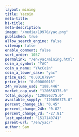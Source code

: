 ```yaml
---
layout: mining
title: Yacoin
meta-title: 
h1-title: 
meta-description: 
image: "/media/19976/yac.png"
published: true
allow_search_engine: false
sitemap: false
enable_comment: false
sort_order: 1057
permalink: "/en/yac/mining.html"
coin_a_symbol: "YAC"
coin_a_name: "YAcCoin"
coin_a_lower_case: "yac"
price_usd: "0.00187994"
price_btc: "0.00000016"
24h_volume_usd: "188.446"
market_cap_usd: "120656375.0"
total_supply: "120656375.0"
available_supply: "120656375.0"
percent_change_1h: "0.45"
percent_change_24h: "0.02"
percent_change_7d: "-27.81"
last_updated: "1517140741"
parent-url: "/en/yac/"
author: Sam
---
```


